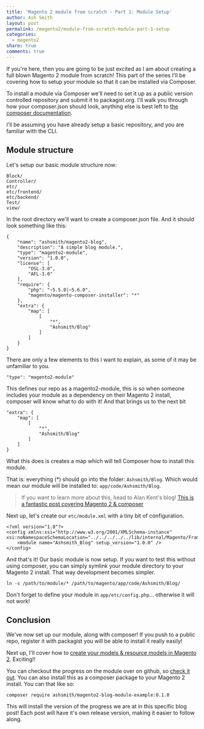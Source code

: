 ```yaml
---
title: 'Magento 2 module from scratch - Part 1: Module Setup'
author: Ash Smith
layout: post
permalink: /magento2/module-from-scratch-module-part-1-setup
categories:
  - magento2
share: true
comments: true
---
```


If you're here, then you are going to be just excited as I am about creating a full blown
Magento 2 module from scratch! This part of the series I'll be covering how to setup your
module so that it can be installed via Composer.

To install a module via Composer we'll need to set it up as a public version controlled repository and
submit it to packagist.org. I'll walk you through how your composer.json should look, anything else is
best left to [the composer documentation](https://getcomposer.org/).

I'll be assuming you have already setup a basic repository, and you are familiar with the CLI.

## Module structure
Let's setup our basic module structure now:

    Block/
    Controller/
    etc/
    etc/frontend/
    etc/backend/
    Test/
    view/

In the root directory we'll want to create a composer.json file. And it should look something like this:

    {
        "name": "ashsmith/magento2-blog",
        "description": "A simple blog module.",
        "type": "magento2-module",
        "version": "1.0.0",
        "license": [
            "OSL-3.0",
            "AFL-3.0"
        ],
        "require": {
            "php": "~5.5.0|~5.6.0",
            "magento/magento-composer-installer": "*"
        },
        "extra": {
            "map": [
                [
                    "*",
                    "Ashsmith/Blog"
                ]
            ]
        }
    }

There are only a few elements to this I want to explain, as some of it may be unfamiliar to you.

    "type": "magento2-module"

This defines our repo as a magento2-module, this is so when someone includes your module as a
dependency on their Magento 2 install, composer will know what to do with it! And that brings us to the next bit

    "extra": {
        "map": [
            [
                "*",
                "Ashsmith/Blog"
            ]
        ]
    }

What this does is creates a map which will tell Composer how to install this module.

That is: everything (*) should go into the folder: `Ashsmith/Blog`. Which would mean our module will be installed to: `app/code/Ashsmith/Blog`.

> If you want to learn more about this, head to Alan Kent's blog! [This is a fantastic post covering Magento 2 & composer](http://alankent.me/2014/08/03/creating-a-magento-2-composer-module/)


Next up, let's create our `etc/module.xml` with a tiny bit of configuration.

    <?xml version="1.0"?>
    <config xmlns:xsi="http://www.w3.org/2001/XMLSchema-instance" xsi:noNamespaceSchemaLocation="../../../../../lib/internal/Magento/Framework/Module/etc/module.xsd">
        <module name="Ashsmith_Blog" setup_version="1.0.0" />
    </config>

And that's it! Our basic module is now setup. If you want to test this without using composer, you can simply symlink your module directory to your Magento 2 install. That way development becomes simpler.

    ln -s /path/to/module/* /path/to/magento/app/code/Ashsmith/Blog/

Don't forget to define your module in `app/etc/config.php`... otherwise it will not work!

## Conclusion

We've now set up our module, along with composer! If you push to a public repo, register it with packagist you will be able to install it really easily!

Next up, I'll cover how to [create your models & resource models in Magento 2](/magento2/module-from-scratch-module-part-2-models/). Exciting!!

You can checkout the progress on the module over on github, so [check it out](https://github.com/ashsmith/magento2-blog-module-tutorial). You can also install this as a composer package to your Magento 2 install. You can that like so:

    composer require ashsmith/magento2-blog-module-example:0.1.0

This will install the version of the progress we are at in this specific blog post! Each post will have it's own release version, making it easier to follow along.
